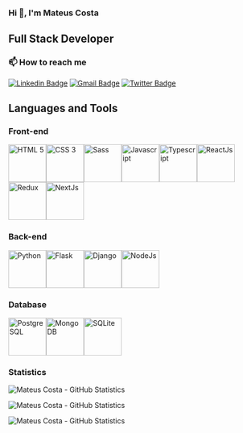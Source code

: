 ### Hi 👋, I'm Mateus Costa

## Full Stack Developer

### 📫 How to reach me

[![Linkedin Badge](https://img.shields.io/badge/-Mateus%20Costa-0A66C2?style=flat-square&logo=Linkedin&logoColor=white&link=https://www.linkedin.com/in/-mateus-costa/)](https://www.linkedin.com/in/-mateus-costa/) [![Gmail Badge](https://img.shields.io/badge/-mateusdsilvacosta@gmail.com-DC4D42?style=flat-square&logo=Gmail&logoColor=white&link=mailto:mateusdsilvacosta@gmail.com)](mateusdsilvacosta@gmail.com) [![Twitter Badge](https://img.shields.io/badge/-_CostaMatthew-1A91DA?style=flat-square&labelColor=1A91DA&logo=twitter&logoColor=white&link=https://twitter.com/_CostaMatthew)](https://twitter.com/_CostaMatthew) 

## Languages and Tools

### Front-end
<img src="https://upload.wikimedia.org/wikipedia/commons/6/61/HTML5_logo_and_wordmark.svg" alt="HTML 5" width="75" height="75" /><img src="https://upload.wikimedia.org/wikipedia/commons/d/d5/CSS3_logo_and_wordmark.svg" alt="CSS 3" width="75" height="75" /><img src="https://upload.wikimedia.org/wikipedia/commons/9/96/Sass_Logo_Color.svg" alt="Sass" width="75" height="75" /><img src="https://upload.wikimedia.org/wikipedia/commons/9/99/Unofficial_JavaScript_logo_2.svg" alt="Javascript" width="75" height="75" /><img src="https://iconape.com/wp-content/files/fh/110909/png/typescript.png" alt="Typescript" width="75" height="75" /><img src="https://cdn4.iconfinder.com/data/icons/logos-3/600/React.js_logo-4096.png" alt="ReactJs" width="75" height="75" /><img src="https://cdn.iconscout.com/icon/free/png-256/redux-283024.png" alt="Redux" width="75" height="75" /><img src="https://upload.wikimedia.org/wikipedia/commons/8/8e/Nextjs-logo.svg" alt="NextJs" width="75" height="75" />

### Back-end
<img src="https://cdn.iconscout.com/icon/free/png-256/python-3628999-3030224.png" alt="Python" width="75" height="75" /><img src="https://spng.subpng.com/20180829/okc/kisspng-flask-python-web-framework-representational-state-flask-stickker-5b86feeb86e8a1.1534670415355737395526.jpg" alt="Flask" width="75" height="75" /><img src="https://cdn.iconscout.com/icon/free/png-256/django-12-1175186.png" alt="Django" width="75" height="75" /><img src="https://cdn.iconscout.com/icon/free/png-256/nodejs-2-226035.png" alt="NodeJs" width="75" height="75" />


### Database
<img src="https://cdn.iconscout.com/icon/free/png-256/postgresql-11-1175122.png" alt="PostgreSQL" width="75" height="75" /><img src="https://cdn.iconscout.com/icon/free/png-256/mongodb-5-1175140.png" alt="MongoDB" width="75" height="75" /><img src="https://cdn.iconscout.com/icon/free/png-256/sqlite-282687.png" alt="SQLite" width="75" height="75" />

### Statistics
<p>
	<img align="center" src="https://github-readme-stats.vercel.app/api/top-langs?username=costamatthew&show_icons=true&locale=en&layout=compact" alt="Mateus Costa - GitHub Statistics"/>
</p>

<p>
	 <img align="center" src="https://github-readme-stats.vercel.app/api?username=costamatthew&show_icons=true&line_height=27" alt="Mateus Costa - GitHub Statistics"/>
</p>

<p align="left"> 
	<img src="https://komarev.com/ghpvc/?username=costamatthew&label=Profile%20views&color=0e75b6&style=flat" alt="Mateus Costa - GitHub Statistics" /> 
</p>

